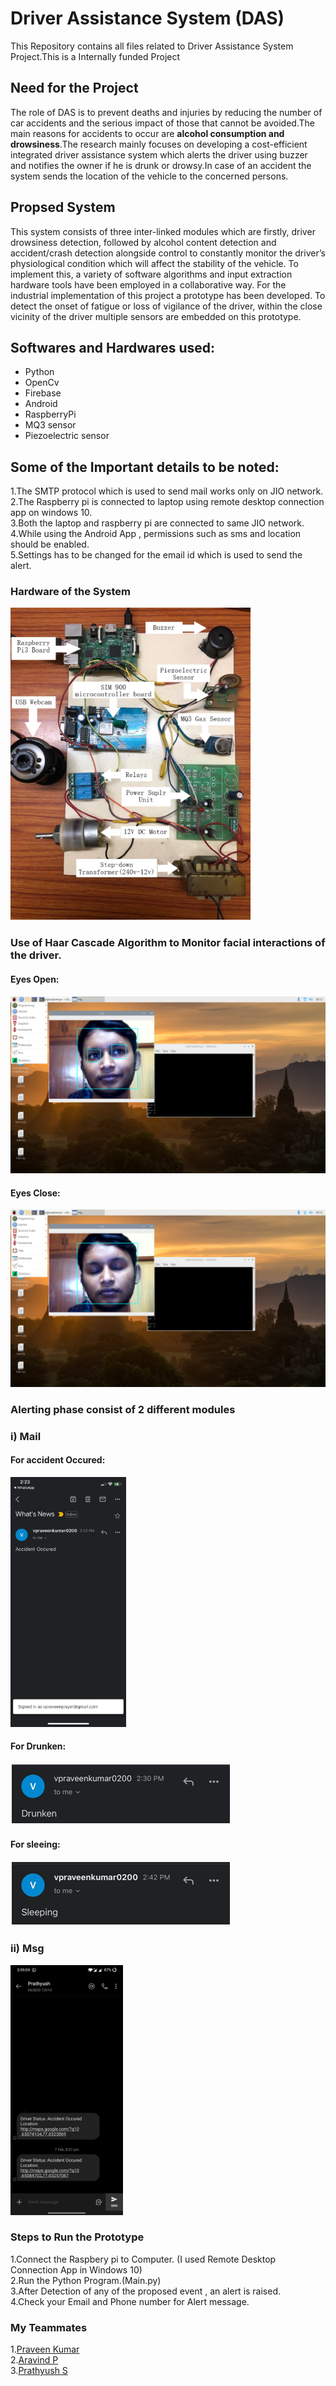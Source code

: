 # Driver Assistance System (DAS)
This Repository contains all files related to Driver Assistance System Project.This is a Internally funded Project

## Need for the Project
The role of DAS is to prevent deaths and injuries by reducing the number of car accidents and the serious impact of those that cannot be avoided.The main reasons for accidents to occur are <b> alcohol consumption and drowsiness</b>.The research mainly focuses on developing a cost-efficient integrated driver assistance system which alerts the driver using buzzer and notifies the owner if he is drunk or drowsy.In case of an accident the system sends the location of the vehicle to the concerned persons.

## Propsed System
This system consists of three inter-linked modules which are firstly, driver drowsiness detection, followed by alcohol content detection and accident/crash detection alongside control to constantly monitor the driver’s physiological condition which will affect the stability of the vehicle. To implement this, a variety of software algorithms and input extraction hardware tools have been employed in a collaborative way. For the industrial implementation of this project a prototype has been developed. To detect the onset of fatigue or loss of vigilance of the driver, within the close vicinity of the driver multiple sensors are embedded on this prototype.

## Softwares and Hardwares used:
* Python
* OpenCv
* Firebase
* Android
* RaspberryPi
* MQ3 sensor
* Piezoelectric sensor

## Some of the Important details to be noted:
1.The SMTP protocol which is used to send mail works only on JIO network. <br>
2.The Raspberry pi is connected to laptop using remote desktop connection app on windows 10.<br>
3.Both the laptop and raspberry pi are connected to same JIO network.<br>
4.While using the Android App , permissions such as sms and location should be enabled.<br>
5.Settings has to be changed for the email id which is used to send the alert.<br>

### Hardware of the System
<img src="https://github.com/NachammaiPooja/Driver_Assistance_System/blob/main/Output%20Images/hardware.PNG" height=500px>

### Use of Haar Cascade Algorithm to Monitor facial interactions of the driver.
<h4> Eyes Open:</h4>
<img src="https://github.com/NachammaiPooja/Driver_Assistance_System/blob/main/Output%20Images/192.168.43.100%20-%20Remote%20Desktop%20Connection%20(eye%20open).png">

<h4> Eyes Close:</h4>
<img src="https://github.com/NachammaiPooja/Driver_Assistance_System/blob/main/Output%20Images/192.168.43.100%20-%20Remote%20Desktop%20Connection(eye%20close).png">

### Alerting phase consist of 2 different modules
<h3> i) Mail </h3>
<h4> For accident Occured:</h4>
 <img src="https://github.com/NachammaiPooja/Driver_Assistance_System/blob/main/Output%20Images/mail(accident%20occured).jpeg" height=400px>
<h4> For Drunken:</h4>
 <img src="https://github.com/NachammaiPooja/Driver_Assistance_System/blob/main/Output%20Images/mail(drunken).png">
<h4> For sleeing:</h4>
 <img src="https://github.com/NachammaiPooja/Driver_Assistance_System/blob/main/Output%20Images/mail(sleeping).png">

<h3> ii) Msg </h3>
 <img src="https://github.com/NachammaiPooja/Driver_Assistance_System/blob/main/Output%20Images/msg.jpeg" height=400px>
  
### Steps to Run the Prototype
 1.Connect the Raspbery pi to Computer. (I used Remote Desktop Connection App in Windows 10)<br>
 2.Run the Python Program.(Main.py)<br>
 3.After Detection of any of the proposed event , an alert is raised.<br>
 4.Check your Email and Phone number for Alert message. <br>
 
 
 ### My Teammates 
 1.<a href="https://github.com/praveenkumar0211">Praveen Kumar</a><br>
 2.<a href="https://github.com/Aravind1411">Aravind P</a><br>
 3.<a href="https://github.com/prathyush2510">Prathyush S</a><br>
